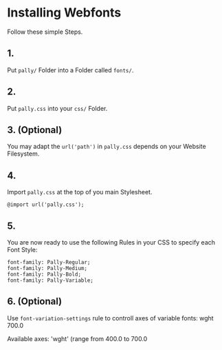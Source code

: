 # Installing Webfonts
Follow these simple Steps.

## 1.
Put `pally/` Folder into a Folder called `fonts/`.

## 2.
Put `pally.css` into your `css/` Folder.

## 3. (Optional)
You may adapt the `url('path')` in `pally.css` depends on your Website Filesystem.

## 4.
Import `pally.css` at the top of you main Stylesheet.

```
@import url('pally.css');
```

## 5.
You are now ready to use the following Rules in your CSS to specify each Font Style:
```
font-family: Pally-Regular;
font-family: Pally-Medium;
font-family: Pally-Bold;
font-family: Pally-Variable;

```
## 6. (Optional)
Use `font-variation-settings` rule to controll axes of variable fonts:
wght 700.0

Available axes:
'wght' (range from 400.0 to 700.0

